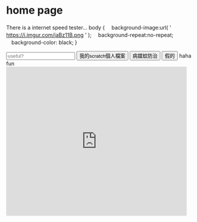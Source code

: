 # home page
There is a internet speed tester...
body {
　background-image:url( ' https://i.imgur.com/jaBz11B.png ' );
　background-repeat:no-repeat;
　background-color: black;
}

<input placeholder="useful?">


<input type="button" value="我的scratch個人檔案" onclick="location.href='https://scratch.mit.edu/users/slowson/'">
<input type="button" value="病媒蚊防治" onclick="location.href='https://slowson.github.io/slowsonplace/'">
<input type="button" value="假的" onclick="location.href='404'">
<text>haha fun


<iframe src="https://scratch.mit.edu/projects/546714583/embed" allowtransparency="true" width="485" height="402" frameborder="0" scrolling="no" allowfullscreen></iframe>








